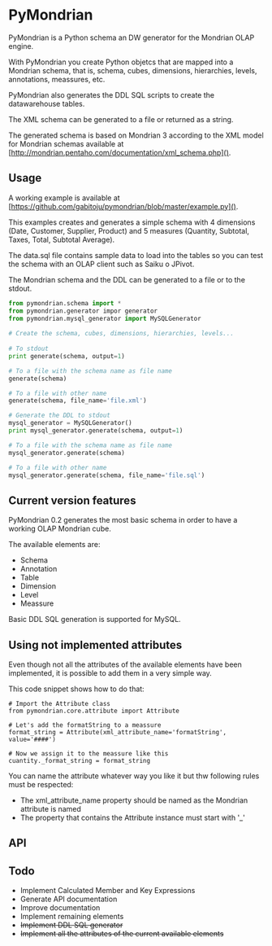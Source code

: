 PyMondrian
==========

PyMondrian is a Python schema an DW generator for the Mondrian OLAP engine.

With PyMondrian you create Python objetcs that are mapped into a Mondrian schema, that is, schema, cubes, dimensions, hierarchies, levels, annotations, meassures, etc.

PyMondrian also generates the DDL SQL scripts to create the datawarehouse tables.

The XML schema can be generated to a file or returned as a string.

The generated schema is based on Mondrian 3 according to the XML model for Mondrian schemas available at [http://mondrian.pentaho.com/documentation/xml_schema.php]().

Usage
-----

A working example is available at [https://github.com/gabitoju/pymondrian/blob/master/example.py]().

This examples creates and generates a simple schema with 4 dimensions (Date, Customer, Supplier, Product) and 5 measures (Quantity, Subtotal, Taxes, Total, Subtotal Average).

The data.sql file contains sample data to load into the tables so you can test the schema with an OLAP client such as Saiku o JPivot.

The Mondrian schema and the DDL can be generated to a file or to the stdout.

```python
from pymondrian.schema import *
from pymondrian.generator impor generator
from pymondrian.mysql_generator import MySQLGenerator
    
# Create the schema, cubes, dimensions, hierarchies, levels...
    
# To stdout 
print generate(schema, output=1)

# To a file with the schema name as file name
generate(schema)

# To a file with other name
generate(schema, file_name='file.xml')

# Generate the DDL to stdout
mysql_generator = MySQLGenerator()
print mysql_generator.generate(schema, output=1)

# To a file with the schema name as file name
mysql_generator.generate(schema)

# To a file with other name
mysql_generator.generate(schema, file_name='file.sql')
```

Current version features
-----

PyMondrian 0.2 generates the most basic schema in order to have a working OLAP Mondrian cube.

The available elements are:
- Schema
- Annotation
- Table
- Dimension
- Level
- Meassure

Basic DDL SQL generation is supported for MySQL.

Using not implemented attributes
-----

Even though not all the attributes of the available elements have been implemented, it is possible to add them in a very simple way.

This code snippet shows how to do that:
    
    # Import the Attribute class
    from pymondrian.core.attribute import Attribute

    # Let's add the formatString to a meassure
    format_string = Attribute(xml_attribute_name='formatString', value='####')
    
    # Now we assign it to the meassure like this
    cuantity._format_string = format_string

You can name the attribute whatever way you like it but thw following rules must be respected:
- The xml_attribute_name property should be named as the Mondrian attribute is named
- The property that contains the Attribute instance must start with '_'

API
-----


Todo
-----

- Implement Calculated Member and Key Expressions
- Generate API documentation
- Improve documentation
- Implement remaining elements
- <del>Implement DDL SQL generator</del>
- <del>Implement all the attributes of the current available elements</del>
